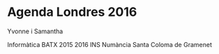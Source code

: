 # Agenda Londres 2016

Yvonne i Samantha

Informàtica BATX 2015 2016
INS Numància 
Santa Coloma de Gramenet



